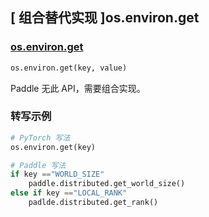 ## [ 组合替代实现 ]os.environ.get

### [os.environ.get](https://docs.python.org/zh-cn/3/library/os.html#os.environ)

```python
os.environ.get(key, value)
```

Paddle 无此 API，需要组合实现。

### 转写示例

```python
# PyTorch 写法
os.environ.get(key)

# Paddle 写法
if key =="WORLD_SIZE"
    paddle.distributed.get_world_size()
else if key =="LOCAL_RANK"
    padlde.distributed.get_rank()
```

